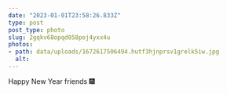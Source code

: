 ```yaml
---
date: "2023-01-01T23:58:26.833Z"
type: post 
post_type: photo
slug: 2gqkv68opqd058poj4yxx4u
photos: 
- path: data/uploads/1672617506494.hutf3hjnprsv1grelk5iw.jpg
  alt: 
---
```

Happy New Year friends 🎆 